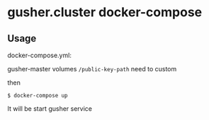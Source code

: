 # gusher.cluster docker-compose

## Usage

docker-compose.yml:

gusher-master volumes `/public-key-path` need to custom

then

```
$ docker-compose up
```

It will be start gusher service
